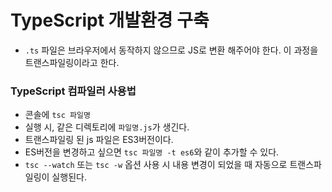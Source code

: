 # TypeScript 개발환경 구축
- `.ts` 파일은 브라우저에서 동작하지 않으므로 JS로 변환 해주어야 한다. 이 과정을 트랜스파일링이라고 한다.

### TypeScript 컴파일러 사용법
- 콘솔에 `tsc 파일명`
- 실행 시, 같은 디렉토리에 `파일명.js`가 생긴다.
- 트랜스파일링 된 js 파일은 ES3버전이다.
- ES버전을 변경하고 싶으면 `tsc 파일명 -t es6`와 같이 추가할 수 있다.
- `tsc --watch` 또는 `tsc -w` 옵션 사용 시 내용 변경이 되었을 때 자동으로 트랜스파일링이 실행된다.


